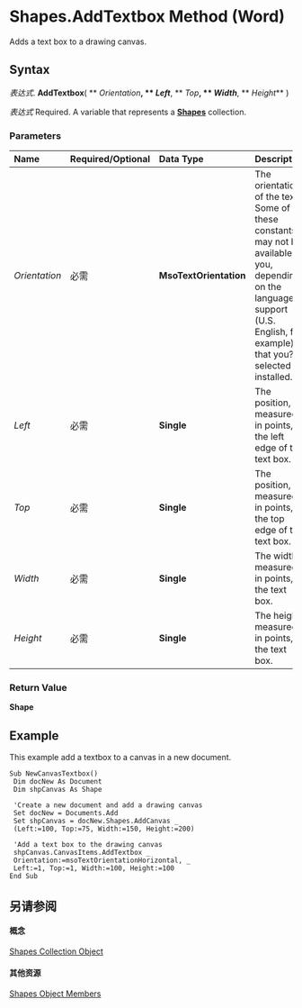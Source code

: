 
# Shapes.AddTextbox Method (Word)

Adds a text box to a drawing canvas.


## Syntax

 _表达式_. **AddTextbox**( ** _Orientation_**, ** _Left_**, ** _Top_**, ** _Width_**, ** _Height_** )

 _表达式_ Required. A variable that represents a **[Shapes](0907eed3-886e-8e73-0e5e-71f4b37ddd5b.md)** collection.


### Parameters



|**Name**|**Required/Optional**|**Data Type**|**Description**|
|:-----|:-----|:-----|:-----|
| _Orientation_|必需|**MsoTextOrientation**|The orientation of the text. Some of these constants may not be available to you, depending on the language support (U.S. English, for example) that you?ve selected or installed.|
| _Left_|必需|**Single**|The position, measured in points, of the left edge of the text box.|
| _Top_|必需|**Single**|The position, measured in points, of the top edge of the text box.|
| _Width_|必需|**Single**|The width, measured in points, of the text box.|
| _Height_|必需|**Single**|The height, measured in points, of the text box.|

### Return Value

 **Shape**


## Example

This example add a textbox to a canvas in a new document.


```
Sub NewCanvasTextbox() 
 Dim docNew As Document 
 Dim shpCanvas As Shape 
 
 'Create a new document and add a drawing canvas 
 Set docNew = Documents.Add 
 Set shpCanvas = docNew.Shapes.AddCanvas _ 
 (Left:=100, Top:=75, Width:=150, Height:=200) 
 
 'Add a text box to the drawing canvas 
 shpCanvas.CanvasItems.AddTextbox _ 
 Orientation:=msoTextOrientationHorizontal, _ 
 Left:=1, Top:=1, Width:=100, Height:=100 
End Sub
```


## 另请参阅


#### 概念


[Shapes Collection Object](0907eed3-886e-8e73-0e5e-71f4b37ddd5b.md)
#### 其他资源


[Shapes Object Members](http://msdn.microsoft.com/library/045d4e8c-b838-24f8-5919-c5a05e9bb3c5%28Office.15%29.aspx)